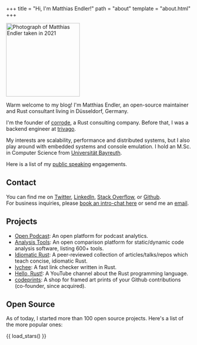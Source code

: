 +++
title = "Hi, I'm Matthias Endler!"
path = "about"
template = "about.html"
+++

<!-- Use plain old JPEG here so Google might index it. -->
<img width="200px" height="200px" src="/about/matthias-endler.jpg" alt="Photograph of Matthias Endler taken in 2021" />

Warm welcome to my blog! I'm Matthias Endler, an open-source maintainer and Rust
consultant living in D&uuml;sseldorf, Germany.

I'm the founder of [corrode](https://corrode.dev), a Rust consulting company.
Before that, I was a backend engineer at [trivago].

My interests are scalability, performance and distributed systems, but I also
play around with embedded systems and console emulation. I hold an M.Sc. in
Computer Science from [Universit&auml;t Bayreuth].

Here is a list of my [public speaking][talks] engagements.

## Contact

You can find me on [Twitter], [LinkedIn], [Stack Overflow], or [Github].  
For business inquiries, please [book an intro-chat here](https://cal.com/matthias-endler) or send me an [email](mailto:matthias@endler.dev).

## Projects

- [Open Podcast](https://openpodcast.dev): An open platform for podcast analytics.
- [Analysis Tools](https://analysis-tools.dev): An open comparison
  platform for static/dynamic code analysis software, listing 600+ tools.
- [Idiomatic Rust](https://github.com/mre/idiomatic-rust): A
  peer-reviewed collection of articles/talks/repos which teach concise, idiomatic
  Rust.
- [lychee](https://lychee.cli.rs): A fast link checker written in Rust.
- [Hello, Rust!](https://hello-rust.show): A YouTube channel about the Rust programming language.
- [codeprints](https://codeprints.dev): A shop for framed art prints of your
  Github contributions (co-founder, since acquired).

## Open Source

As of today, I started more than 100 open source projects. Here's a list of the more popular ones:

{{ load_stars() }}

[universit&auml;t bayreuth]: https://www.uni-bayreuth.de
[trivago]: https://tech.trivago.com/
[talks]: @/static/talks/index.md
[github]: https://github.com/mre/
[twitter]: https://twitter.com/matthiasendler
[stack overflow]: https://stackoverflow.com/users/270334/mre
[linkedin]: https://www.linkedin.com/in/endlermatthias/
